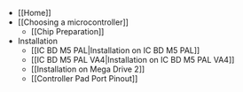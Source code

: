 * [[Home]]
* [[Choosing a microcontroller]]
  * [[Chip Preparation]]
* Installation
  * [[IC BD M5 PAL|Installation on IC BD M5 PAL]]
  * [[IC BD M5 PAL VA4|Installation on IC BD M5 PAL VA4]]
  * [[Installation on Mega Drive 2]]
  * [[Controller Pad Port Pinout]]
